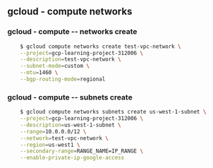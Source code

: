 
## gcloud - compute networks


### gcloud - compute -- networks create

```sh
    $ gcloud compute networks create test-vpc-network \
    --project=gcp-learning-project-312006 \
    --description=test-vpc-network \
    --subnet-mode=custom \
    --mtu=1460 \
    --bgp-routing-mode=regional
```

### gcloud - compute -- subnets create
```sh
    $ gcloud compute networks subnets create us-west-1-subnet \
    --project=gcp-learning-project-312006 \
    --description=us-west-1-subnet \
    --range=10.0.0.0/12 \
    --network=test-vpc-network \
    --region=us-west1 \
    --secondary-range=RANGE_NAME=IP_RANGE \
    --enable-private-ip-google-access
```